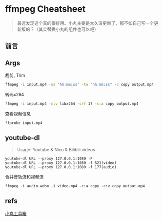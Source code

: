# ffmpeg Cheatsheet

> 最近发现这个真的很好用。小丸主要是太久没更新了，那不如自己写一个更新版的？（其实替换小丸的组件也可以吧）

## 前言

## Args

裁剪, Trim

```bash
ffmpeg -i input.mp4 -ss "hh:mm:ss" -to "hh:mm:ss" -c copy output.mp4
```

转码x264

```bash
ffmpeg -i input.mp4 -c:v libx264 -crf 17 -c:a copy output.mp4
```

查看视频信息

```
ffprobe input.mp4
```

## youtube-dl

> Usage: Youtube & Nico & Bilibili videos

```
youtube-dl URL --proxy 127.0.0.1:1080 -F
youtube-dl URL --proxy 127.0.0.1:1080 -f 521(video)
youtube-dl URL --proxy 127.0.0.1:1080 -f 177(audio)
```

合并音轨流和视频流

```
ffmpeg -i audio.webm -i video.mp4 -c:a copy -c:v copy output.mp4
```

## refs

[小丸工具箱](https://maruko.appinn.me/index.html)